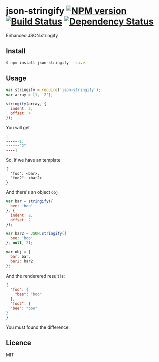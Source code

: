 # json-stringify [![NPM version](https://badge.fury.io/js/json-stringify.svg)](http://badge.fury.io/js/json-stringify) [![Build Status](https://travis-ci.org/kaelzhang/json-stringify.svg?branch=master)](https://travis-ci.org/kaelzhang/json-stringify) [![Dependency Status](https://gemnasium.com/kaelzhang/json-stringify.svg)](https://gemnasium.com/kaelzhang/json-stringify)

Enhanced JSON.stringify

## Install

```bash
$ npm install json-stringify --save
```

## Usage

```js
var stringify = require('json-stringify');
var array = [1, '2'];

stringify(array, {
  indent: 2,
  offset: 4
});
```

You will get 

```json
[
------1,
------"2"
----]
```

So, if we have an template

```
{
  "foo": <bar>,
  "foo2": <bar2>
}
```

And there's an object `obj`

```js
var bar = stringify({
  bee: 'boo'
}, {
  indent: 2,
  offset: 2
});

var bar2 = JSON.stringify({
  bee: 'boo'
}, null, 2);

var obj = {
  bar: bar,
  bar2: bar2
};
```

And the renderered result is:

```json
{
  "foo": {
    "bee": "boo"
  },
  "foo2": {
  "bee": "boo"
}
}
```

You must found the difference.


## Licence

MIT
<!-- do not want to make nodeinit to complicated, you can edit this whenever you want. -->